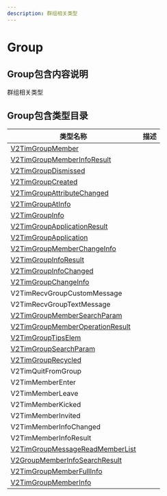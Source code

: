 ```yaml
---
description: 群组相关类型
---
```


# Group

## Group包含内容说明

群组相关类型

## Group包含类型目录

| 类型名称                                                                                                                                                                                                                | 描述 |
| ------------------------------------------------------------------------------------------------------------------------------------------------------------------------------------------------------------------- | -- |
| [V2TimGroupMember](https://pub.dev/documentation/tencent\_im\_sdk\_plugin\_platform\_interface/0.2.8/models\_v2\_tim\_group\_member/V2TimGroupMember-class.html)                                                    |    |
| [V2TimGroupMemberInfoResult](https://pub.dev/documentation/tencent\_im\_sdk\_plugin\_platform\_interface/0.2.8/models\_v2\_tim\_group\_member\_info\_result/V2TimGroupMemberInfoResult-class.html)                  |    |
| [V2TimGroupDismissed](https://pub.dev/documentation/tencent\_im\_sdk\_plugin\_platform\_interface/0.2.8/models\_v2\_tim\_group\_dismissed/V2TimGroupDismissed-class.html)                                           |    |
| [V2TimGroupCreated](https://pub.dev/documentation/tencent\_im\_sdk\_plugin\_platform\_interface/0.2.8/models\_v2\_tim\_group\_created/V2TimGroupCreated-class.html)                                                 |    |
| [V2TimGroupAttributeChanged](https://pub.dev/documentation/tencent\_im\_sdk\_plugin\_platform\_interface/0.2.8/models\_v2\_tim\_group\_attribute\_changed/V2TimGroupAttributeChanged-class.html)                    |    |
| [V2TimGroupAtInfo](https://pub.dev/documentation/tencent\_im\_sdk\_plugin\_platform\_interface/0.2.8/models\_v2\_tim\_group\_at\_info/V2TimGroupAtInfo-class.html)                                                  |    |
| [V2TimGroupInfo](https://pub.dev/documentation/tencent\_im\_sdk\_plugin\_platform\_interface/0.2.8/models\_v2\_tim\_group\_info/V2TimGroupInfo-class.html)                                                          |    |
| [V2TimGroupApplicationResult](https://pub.dev/documentation/tencent\_im\_sdk\_plugin\_platform\_interface/0.2.8/models\_v2\_tim\_group\_application\_result/V2TimGroupApplicationResult-class.html)                 |    |
| [V2TimGroupApplication](https://pub.dev/documentation/tencent\_im\_sdk\_plugin\_platform\_interface/0.2.8/models\_v2\_tim\_group\_application/V2TimGroupApplication-class.html)                                     |    |
| [V2TimGroupMemberChangeInfo](https://pub.dev/documentation/tencent\_im\_sdk\_plugin\_platform\_interface/0.2.8/models\_v2\_tim\_group\_member\_change\_info/V2TimGroupMemberChangeInfo-class.html)                  |    |
| [V2TimGroupInfoResult](https://pub.dev/documentation/tencent\_im\_sdk\_plugin\_platform\_interface/0.2.8/models\_v2\_tim\_group\_info\_result/V2TimGroupInfoResult-class.html)                                      |    |
| [V2TimGroupInfoChanged](https://pub.dev/documentation/tencent\_im\_sdk\_plugin\_platform\_interface/0.2.8/models\_v2\_tim\_group\_info\_changed/V2TimGroupInfoChanged-class.html)                                   |    |
| [V2TimGroupChangeInfo](https://pub.dev/documentation/tencent\_im\_sdk\_plugin\_platform\_interface/0.2.8/models\_v2\_tim\_group\_change\_info/V2TimGroupChangeInfo-class.html)                                      |    |
| V2TimRecvGroupCustomMessage                                                                                                                                                                                         |    |
| V2TimRecvGroupTextMessage                                                                                                                                                                                           |    |
| [V2TimGroupMemberSearchParam](https://pub.dev/documentation/tencent\_im\_sdk\_plugin\_platform\_interface/0.2.8/models\_v2\_tim\_group\_member\_search\_param/V2TimGroupMemberSearchParam-class.html)               |    |
| [V2TimGroupMemberOperationResult](https://pub.dev/documentation/tencent\_im\_sdk\_plugin\_platform\_interface/0.2.8/models\_v2\_tim\_group\_member\_operation\_result/V2TimGroupMemberOperationResult-class.html)   |    |
| [V2TimGroupTipsElem](https://pub.dev/documentation/tencent\_im\_sdk\_plugin\_platform\_interface/0.2.8/models\_v2\_tim\_group\_tips\_elem/V2TimGroupTipsElem-class.html)                                            |    |
| [V2TimGroupSearchParam](https://pub.dev/documentation/tencent\_im\_sdk\_plugin\_platform\_interface/0.2.8/models\_v2\_tim\_group\_search\_param/V2TimGroupSearchParam-class.html)                                   |    |
| [V2TimGroupRecycled](https://pub.dev/documentation/tencent\_im\_sdk\_plugin\_platform\_interface/0.2.8/models\_v2\_tim\_group\_recycled/V2TimGroupRecycled-class.html)                                              |    |
| V2TimQuitFromGroup                                                                                                                                                                                                  |    |
| V2TimMemberEnter                                                                                                                                                                                                    |    |
| V2TimMemberLeave                                                                                                                                                                                                    |    |
| V2TimMemberKicked                                                                                                                                                                                                   |    |
| V2TimMemberInvited                                                                                                                                                                                                  |    |
| V2TimMemberInfoChanged                                                                                                                                                                                              |    |
| V2TimMemberInfoResult                                                                                                                                                                                               |    |
| [V2TimGroupMessageReadMemberList](https://pub.dev/documentation/tencent\_im\_sdk\_plugin\_platform\_interface/0.2.8/models\_v2\_tim\_group\_message\_read\_member\_list/V2TimGroupMessageReadMemberList-class.html) |    |
| [V2GroupMemberInfoSearchResult](https://pub.dev/documentation/tencent\_im\_sdk\_plugin\_platform\_interface/0.2.8/models\_v2\_tim\_group\_member\_search\_result/V2GroupMemberInfoSearchResult-class.html)          |    |
| [V2TimGroupMemberFullInfo](https://pub.dev/documentation/tencent\_im\_sdk\_plugin\_platform\_interface/0.2.8/models\_v2\_tim\_group\_member\_full\_info/V2TimGroupMemberFullInfo-class.html)                        |    |
| [V2TimGroupMemberInfo](https://pub.dev/documentation/tencent\_im\_sdk\_plugin\_platform\_interface/0.2.8/models\_v2\_tim\_group\_member\_info/V2TimGroupMemberInfo-class.html)                                      |    |



